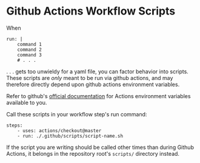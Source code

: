 # Github Actions Workflow Scripts

When 

```
run: |
    command 1
    command 2
    command 3
    # . . .
```

. . . gets too unwieldy for a yaml file, you can factor behavior into scripts. These
scripts are _only_ meant to be run via github actions, and may therefore directly depend
upon github actions environment variables.

Refer to github's 
[official documentation](https://docs.github.com/en/actions/reference/environment-variables) 
for Actions environment variables available to you.

Call these scripts in your workflow step's run command:

```
steps:
    - uses: actions/checkout@master
    - run: ./.github/scripts/script-name.sh
```

If the script you are writing should be called other times than during Github 
Actions, it belongs in the repository root's `scripts/` directory instead.
